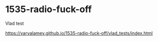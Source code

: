 # 1535-radio-fuck-off

Vlad test

https://varvalamey.github.io/1535-radio-fuck-off/vlad_tests/index.html
